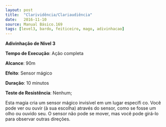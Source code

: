 ```yaml
---
layout: post
title:  "Clarividência/Clariaudiência"
date:   2016-11-10
source: Manual Básico.169
tags: [level3, bardo, feiticeiro, mago, adivinhacao]
---
```


**Adivinhação de Nível 3**

**Tempo de Execução**: Ação completa

**Alcance**: 90m

**Efeito**: Sensor mágico

**Duração**: 10 minutos

**Teste de Resistência**: Nenhum;

Esta magia cria um sensor mágico invisível em um lugar específi co. Você pode ver ou ouvir (à sua escolha) através do sensor, como se fosse um olho ou ouvido seu. O sensor não pode se mover, mas você pode girá-lo para observar outras direções.